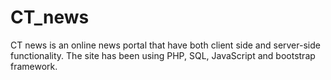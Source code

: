# CT_news
CT news is an online news portal that have both client side and server-side functionality. The site has been using PHP, SQL, JavaScript and bootstrap framework.
